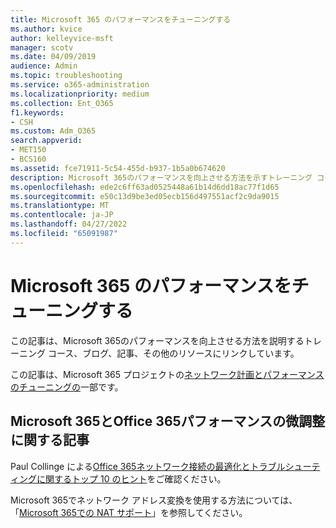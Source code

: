 ```yaml
---
title: Microsoft 365 のパフォーマンスをチューニングする
ms.author: kvice
author: kelleyvice-msft
manager: scotv
ms.date: 04/09/2019
audience: Admin
ms.topic: troubleshooting
ms.service: o365-administration
ms.localizationpriority: medium
ms.collection: Ent_O365
f1.keywords:
- CSH
ms.custom: Adm_O365
search.appverid:
- MET150
- BCS160
ms.assetid: fce71911-5c54-455d-b937-1b5a0b674620
description: Microsoft 365のパフォーマンスを向上させる方法を示すトレーニング コース、ブログ、記事、その他のリソースへのリンク。
ms.openlocfilehash: ede2c6ff63ad0525448a61b14d6dd18ac77f1d65
ms.sourcegitcommit: e50c13d9be3ed05ecb156d497551acf2c9da9015
ms.translationtype: MT
ms.contentlocale: ja-JP
ms.lasthandoff: 04/27/2022
ms.locfileid: "65091987"
---
```

# <a name="tune-microsoft-365-performance"></a>Microsoft 365 のパフォーマンスをチューニングする

この記事は、Microsoft 365のパフォーマンスを向上させる方法を説明するトレーニング コース、ブログ、記事、その他のリソースにリンクしています。
  
この記事は、Microsoft 365 プロジェクトの[ネットワーク計画とパフォーマンスのチューニングの](./network-planning-and-performance.md)一部です。

## <a name="articles-about-fine-tuning-microsoft-365-and-office-365-performance"></a>Microsoft 365とOffice 365パフォーマンスの微調整に関する記事

Paul Collinge による[Office 365ネットワーク接続の最適化とトラブルシューティングに関するトップ 10 のヒント](/archive/blogs/onthewire/top-10-tips-for-optimising-troubleshooting-your-office-365-network-connectivity)をご確認ください。
  
Microsoft 365でネットワーク アドレス変換を使用する方法については、「[Microsoft 365での NAT サポート](nat-support-with-microsoft-365.md)」を参照してください。
